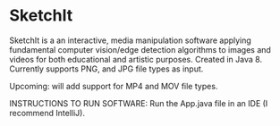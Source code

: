# SketchIt
SketchIt is a an interactive, media manipulation software applying fundamental computer vision/edge detection
algorithms to images and videos for both educational and artistic purposes.
Created in Java 8. 
Currently supports PNG, and JPG file types as input.

Upcoming: will add support for MP4 and MOV file types.

INSTRUCTIONS TO RUN SOFTWARE:
Run the App.java file in an IDE (I recommend IntelliJ).
